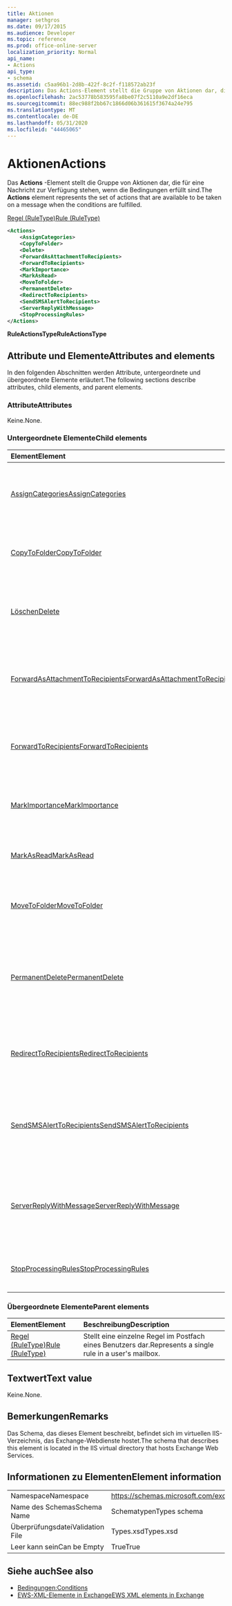 ```yaml
---
title: Aktionen
manager: sethgros
ms.date: 09/17/2015
ms.audience: Developer
ms.topic: reference
ms.prod: office-online-server
localization_priority: Normal
api_name:
- Actions
api_type:
- schema
ms.assetid: c5aa96b1-2d8b-422f-8c2f-f118572ab23f
description: Das Actions-Element stellt die Gruppe von Aktionen dar, die für eine Nachricht zur Verfügung stehen, wenn die Bedingungen erfüllt sind.
ms.openlocfilehash: 2ac53778b583595fa8be07f2c5110a9e2df16eca
ms.sourcegitcommit: 88ec988f2bb67c1866d06b361615f3674a24e795
ms.translationtype: MT
ms.contentlocale: de-DE
ms.lasthandoff: 05/31/2020
ms.locfileid: "44465065"
---
```

# <a name="actions"></a><span data-ttu-id="7c6fd-103">Aktionen</span><span class="sxs-lookup"><span data-stu-id="7c6fd-103">Actions</span></span>

<span data-ttu-id="7c6fd-104">Das **Actions** -Element stellt die Gruppe von Aktionen dar, die für eine Nachricht zur Verfügung stehen, wenn die Bedingungen erfüllt sind.</span><span class="sxs-lookup"><span data-stu-id="7c6fd-104">The **Actions** element represents the set of actions that are available to be taken on a message when the conditions are fulfilled.</span></span> 
  
[<span data-ttu-id="7c6fd-105">Regel (RuleType)</span><span class="sxs-lookup"><span data-stu-id="7c6fd-105">Rule (RuleType)</span></span>](rule-ruletype.md)
  
```XML
<Actions>
    <AssignCategories>
    <CopyToFolder>
    <Delete>
    <ForwardAsAttachmentToRecipients>
    <ForwardToRecipients>
    <MarkImportance>
    <MarkAsRead>
    <MoveToFolder>
    <PermanentDelete>
    <RedirectToRecipients>
    <SendSMSAlertToRecipients>
    <ServerReplyWithMessage>
    <StopProcessingRules>
</Actions>
```

 <span data-ttu-id="7c6fd-106">**RuleActionsType**</span><span class="sxs-lookup"><span data-stu-id="7c6fd-106">**RuleActionsType**</span></span>
## <a name="attributes-and-elements"></a><span data-ttu-id="7c6fd-107">Attribute und Elemente</span><span class="sxs-lookup"><span data-stu-id="7c6fd-107">Attributes and elements</span></span>

<span data-ttu-id="7c6fd-108">In den folgenden Abschnitten werden Attribute, untergeordnete und übergeordnete Elemente erläutert.</span><span class="sxs-lookup"><span data-stu-id="7c6fd-108">The following sections describe attributes, child elements, and parent elements.</span></span>
  
### <a name="attributes"></a><span data-ttu-id="7c6fd-109">Attribute</span><span class="sxs-lookup"><span data-stu-id="7c6fd-109">Attributes</span></span>

<span data-ttu-id="7c6fd-110">Keine.</span><span class="sxs-lookup"><span data-stu-id="7c6fd-110">None.</span></span>
  
### <a name="child-elements"></a><span data-ttu-id="7c6fd-111">Untergeordnete Elemente</span><span class="sxs-lookup"><span data-stu-id="7c6fd-111">Child elements</span></span>

|<span data-ttu-id="7c6fd-112">**Element**</span><span class="sxs-lookup"><span data-stu-id="7c6fd-112">**Element**</span></span>|<span data-ttu-id="7c6fd-113">**Beschreibung**</span><span class="sxs-lookup"><span data-stu-id="7c6fd-113">**Description**</span></span>|
|:-----|:-----|
|[<span data-ttu-id="7c6fd-114">AssignCategories</span><span class="sxs-lookup"><span data-stu-id="7c6fd-114">AssignCategories</span></span>](assigncategories.md) <br/> |<span data-ttu-id="7c6fd-115">Stellt die Kategorien dar, die auf e-Mail-Nachrichten gestempelt werden.</span><span class="sxs-lookup"><span data-stu-id="7c6fd-115">Represents the categories that are stamped on e-mail messages.</span></span>  <br/> |
|[<span data-ttu-id="7c6fd-116">CopyToFolder</span><span class="sxs-lookup"><span data-stu-id="7c6fd-116">CopyToFolder</span></span>](copytofolder.md) <br/> |<span data-ttu-id="7c6fd-117">Gibt die ID des Ordners an, in den e-Mail-Elemente kopiert werden.</span><span class="sxs-lookup"><span data-stu-id="7c6fd-117">Identifies the ID of the folder that e-mail items will be copied to.</span></span>  <br/> |
|[<span data-ttu-id="7c6fd-118">Löschen</span><span class="sxs-lookup"><span data-stu-id="7c6fd-118">Delete</span></span>](delete.md) <br/> |<span data-ttu-id="7c6fd-119">Gibt an, ob Nachrichten in den Ordner "Gelöschte Elemente" verschoben werden sollen.</span><span class="sxs-lookup"><span data-stu-id="7c6fd-119">Indicates whether messages are to be moved to the Deleted Items folder.</span></span>  <br/> |
|[<span data-ttu-id="7c6fd-120">ForwardAsAttachmentToRecipients</span><span class="sxs-lookup"><span data-stu-id="7c6fd-120">ForwardAsAttachmentToRecipients</span></span>](forwardasattachmenttorecipients.md) <br/> |<span data-ttu-id="7c6fd-121">Gibt die e-Mail-Adressen an, an die Nachrichten als Anlagen weitergeleitet werden sollen.</span><span class="sxs-lookup"><span data-stu-id="7c6fd-121">Indicates the e-mail addresses to which messages are to be forwarded as attachments.</span></span>  <br/> |
|[<span data-ttu-id="7c6fd-122">ForwardToRecipients</span><span class="sxs-lookup"><span data-stu-id="7c6fd-122">ForwardToRecipients</span></span>](forwardtorecipients.md) <br/> |<span data-ttu-id="7c6fd-123">Gibt die e-Mail-Adressen an, an die Nachrichten weitergeleitet werden sollen.</span><span class="sxs-lookup"><span data-stu-id="7c6fd-123">Indicates the e-mail addresses to which messages are to be forwarded.</span></span>  <br/> |
|[<span data-ttu-id="7c6fd-124">MarkImportance</span><span class="sxs-lookup"><span data-stu-id="7c6fd-124">MarkImportance</span></span>](markimportance.md) <br/> |<span data-ttu-id="7c6fd-125">Gibt die Wichtigkeit an, die für Nachrichten gestempelt werden soll.</span><span class="sxs-lookup"><span data-stu-id="7c6fd-125">Specifies the importance that is to be stamped on messages.</span></span>  <br/> |
|[<span data-ttu-id="7c6fd-126">MarkAsRead</span><span class="sxs-lookup"><span data-stu-id="7c6fd-126">MarkAsRead</span></span>](markasread.md) <br/> |<span data-ttu-id="7c6fd-127">Gibt an, ob Nachrichten als gelesen markiert werden sollen.</span><span class="sxs-lookup"><span data-stu-id="7c6fd-127">Indicates whether messages are to be marked as read.</span></span>  <br/> |
|[<span data-ttu-id="7c6fd-128">MoveToFolder</span><span class="sxs-lookup"><span data-stu-id="7c6fd-128">MoveToFolder</span></span>](movetofolder.md) <br/> |<span data-ttu-id="7c6fd-129">Gibt die ID des Ordners an, in den e-Mail-Elemente verschoben werden.</span><span class="sxs-lookup"><span data-stu-id="7c6fd-129">Identifies the ID of the folder that e-mail items will be moved to.</span></span>  <br/> |
|[<span data-ttu-id="7c6fd-130">PermanentDelete</span><span class="sxs-lookup"><span data-stu-id="7c6fd-130">PermanentDelete</span></span>](permanentdelete.md) <br/> |<span data-ttu-id="7c6fd-131">Gibt an, ob Nachrichten endgültig gelöscht und nicht im Ordner "Gelöschte Elemente" gespeichert werden sollen.</span><span class="sxs-lookup"><span data-stu-id="7c6fd-131">Indicates whether messages are to be permanently deleted and not saved to the Deleted Items folder.</span></span>  <br/> |
|[<span data-ttu-id="7c6fd-132">RedirectToRecipients</span><span class="sxs-lookup"><span data-stu-id="7c6fd-132">RedirectToRecipients</span></span>](redirecttorecipients.md) <br/> |<span data-ttu-id="7c6fd-133">Gibt die e-Mail-Adressen an, an die Nachrichten umgeleitet werden sollen.</span><span class="sxs-lookup"><span data-stu-id="7c6fd-133">Indicates the e-mail addresses to which messages are to be redirected.</span></span>  <br/> |
|[<span data-ttu-id="7c6fd-134">SendSMSAlertToRecipients</span><span class="sxs-lookup"><span data-stu-id="7c6fd-134">SendSMSAlertToRecipients</span></span>](sendsmsalerttorecipients.md) <br/> |<span data-ttu-id="7c6fd-135">Gibt die Mobiltelefon Nummern an, an die eine SMS-Benachrichtigung (Short Message Service) gesendet werden soll.</span><span class="sxs-lookup"><span data-stu-id="7c6fd-135">Indicates the mobile phone numbers to which a Short Message Service (SMS) alert is to be sent.</span></span>  <br/> |
|[<span data-ttu-id="7c6fd-136">ServerReplyWithMessage</span><span class="sxs-lookup"><span data-stu-id="7c6fd-136">ServerReplyWithMessage</span></span>](serverreplywithmessage.md) <br/> |<span data-ttu-id="7c6fd-137">Gibt an.</span><span class="sxs-lookup"><span data-stu-id="7c6fd-137">Indicates.</span></span> <span data-ttu-id="7c6fd-138">die ID der Vorlagen Nachricht, die als Antwort auf eingehende Nachrichten gesendet werden soll.</span><span class="sxs-lookup"><span data-stu-id="7c6fd-138">the ID of the template message that is to be sent as a reply to incoming messages.</span></span>  <br/> |
|[<span data-ttu-id="7c6fd-139">StopProcessingRules</span><span class="sxs-lookup"><span data-stu-id="7c6fd-139">StopProcessingRules</span></span>](stopprocessingrules.md) <br/> |<span data-ttu-id="7c6fd-140">Gibt an, ob nachfolgende Regeln ausgewertet werden sollen.</span><span class="sxs-lookup"><span data-stu-id="7c6fd-140">Indicates whether subsequent rules are to be evaluated.</span></span>  <br/> |
   
### <a name="parent-elements"></a><span data-ttu-id="7c6fd-141">Übergeordnete Elemente</span><span class="sxs-lookup"><span data-stu-id="7c6fd-141">Parent elements</span></span>

|<span data-ttu-id="7c6fd-142">**Element**</span><span class="sxs-lookup"><span data-stu-id="7c6fd-142">**Element**</span></span>|<span data-ttu-id="7c6fd-143">**Beschreibung**</span><span class="sxs-lookup"><span data-stu-id="7c6fd-143">**Description**</span></span>|
|:-----|:-----|
|[<span data-ttu-id="7c6fd-144">Regel (RuleType)</span><span class="sxs-lookup"><span data-stu-id="7c6fd-144">Rule (RuleType)</span></span>](rule-ruletype.md) <br/> |<span data-ttu-id="7c6fd-145">Stellt eine einzelne Regel im Postfach eines Benutzers dar.</span><span class="sxs-lookup"><span data-stu-id="7c6fd-145">Represents a single rule in a user's mailbox.</span></span>  <br/> |
   
## <a name="text-value"></a><span data-ttu-id="7c6fd-146">Textwert</span><span class="sxs-lookup"><span data-stu-id="7c6fd-146">Text value</span></span>

<span data-ttu-id="7c6fd-147">Keine.</span><span class="sxs-lookup"><span data-stu-id="7c6fd-147">None.</span></span>
  
## <a name="remarks"></a><span data-ttu-id="7c6fd-148">Bemerkungen</span><span class="sxs-lookup"><span data-stu-id="7c6fd-148">Remarks</span></span>

<span data-ttu-id="7c6fd-149">Das Schema, das dieses Element beschreibt, befindet sich im virtuellen IIS-Verzeichnis, das Exchange-Webdienste hostet.</span><span class="sxs-lookup"><span data-stu-id="7c6fd-149">The schema that describes this element is located in the IIS virtual directory that hosts Exchange Web Services.</span></span>
  
## <a name="element-information"></a><span data-ttu-id="7c6fd-150">Informationen zu Elementen</span><span class="sxs-lookup"><span data-stu-id="7c6fd-150">Element information</span></span>

|||
|:-----|:-----|
|<span data-ttu-id="7c6fd-151">Namespace</span><span class="sxs-lookup"><span data-stu-id="7c6fd-151">Namespace</span></span>  <br/> |https://schemas.microsoft.com/exchange/services/2006/types  <br/> |
|<span data-ttu-id="7c6fd-152">Name des Schemas</span><span class="sxs-lookup"><span data-stu-id="7c6fd-152">Schema Name</span></span>  <br/> |<span data-ttu-id="7c6fd-153">Schematypen</span><span class="sxs-lookup"><span data-stu-id="7c6fd-153">Types schema</span></span>  <br/> |
|<span data-ttu-id="7c6fd-154">Überprüfungsdatei</span><span class="sxs-lookup"><span data-stu-id="7c6fd-154">Validation File</span></span>  <br/> |<span data-ttu-id="7c6fd-155">Types.xsd</span><span class="sxs-lookup"><span data-stu-id="7c6fd-155">Types.xsd</span></span>  <br/> |
|<span data-ttu-id="7c6fd-156">Leer kann sein</span><span class="sxs-lookup"><span data-stu-id="7c6fd-156">Can be Empty</span></span>  <br/> |<span data-ttu-id="7c6fd-157">True</span><span class="sxs-lookup"><span data-stu-id="7c6fd-157">True</span></span>  <br/> |
   
## <a name="see-also"></a><span data-ttu-id="7c6fd-158">Siehe auch</span><span class="sxs-lookup"><span data-stu-id="7c6fd-158">See also</span></span>

- [<span data-ttu-id="7c6fd-159">Bedingungen:</span><span class="sxs-lookup"><span data-stu-id="7c6fd-159">Conditions</span></span>](conditions.md)
- [<span data-ttu-id="7c6fd-160">EWS-XML-Elemente in Exchange</span><span class="sxs-lookup"><span data-stu-id="7c6fd-160">EWS XML elements in Exchange</span></span>](ews-xml-elements-in-exchange.md)

